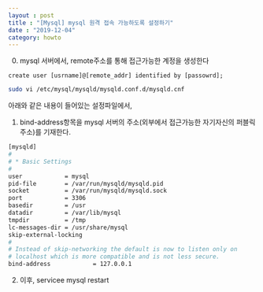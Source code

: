 ```yaml
---
layout : post
title : "[Mysql] mysql 원격 접속 가능하도록 설정하기"
date : "2019-12-04"
category: howto
---
```



0. mysql 서버에서, remote주소를 통해 접근가능한 계정을 생성한다

```mysql
create user [usrname]@[remote_addr] identified by [passowrd];
```

```bash
sudo vi /etc/mysql/mysqld/mysqld.conf.d/mysqld.cnf
```

아래와 같은 내용이 들어있는 설정파일에서,

1. bind-address항목을 mysql 서버의 주소(외부에서 접근가능한 자기자신의 퍼블릭 주소)를 기재한다.

```bash
[mysqld]
#
# * Basic Settings
#
user            = mysql
pid-file        = /var/run/mysqld/mysqld.pid
socket          = /var/run/mysqld/mysqld.sock
port            = 3306
basedir         = /usr
datadir         = /var/lib/mysql
tmpdir          = /tmp
lc-messages-dir = /usr/share/mysql
skip-external-locking
#
# Instead of skip-networking the default is now to listen only on
# localhost which is more compatible and is not less secure.
bind-address            = 127.0.0.1

```



2. 이후, servicee mysql restart